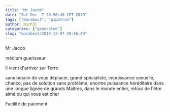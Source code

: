 ```yaml
---
title: "Mr Jacob"
date: "Sat Dec  7 20:56:49 CET 2019"
tags: ["marabout", "pipotron"]
author: m1ch3l
categories: ["generated"]
slug: "marabout/2019-12-07-20:56:49"
---
```


Mr Jacob

médium guerisseur

Il vient d'arriver sur Terre

sans besoin de vous déplacer, grand spécialiste, impuissance sexuelle, chance, pas de solution sans problème, enorme puissance héréditaire dans une longue lignée de grands Maîtres, dans le monde entier, retour de l'être aimé ou qui vous est cher

Facilité de paiement
